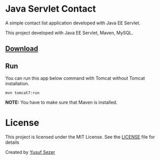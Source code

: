 # Java Servlet Contact

A simple contact list application developed with Java EE Servlet.

This project developed with Java EE Servlet, Maven, MySQL.

## [Download](https://github.com/yusufsefasezer/java-servlet-contact/archive/master.zip)

## Run

You can run this app below command with Tomcat without Tomcat installation.

``
mvn tomcat7:run
``

**NOTE:** You have to make sure that Maven is installed.

# License
This project is licensed under the MIT License. See the [LICENSE](LICENSE) file for details

Created by [Yusuf Sezer](https://www.yusufsezer.com)

